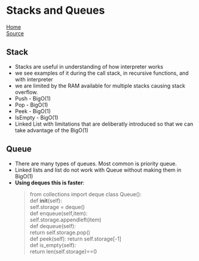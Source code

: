 # Stacks and Queues
[Home](../README.md)  
[Source](https://codefellows.github.io/common_curriculum/data_structures_and_algorithms/Code_401/class-10/resources/stacks_and_queues.html)  

## Stack
* Stacks are useful in understanding  of how interpreter works 
* we see examples of it during the call stack, in recursive functions, and with interpreter
* we are limited by the RAM available for multiple stacks causing stack overflow.
* Push - BigO(1)  
* Pop - BigO(1)  
* Peek - BigO(1)  
* IsEmpty - BigO(1)  
* Linked List with limitations that are deliberatly introduced so that we can take advantage of the BigO(1)  

## Queue  
* There are many types of queues. Most common is priority queue. 
* Linked lists and list do not work with Queue without making them in BigO(1)  
* __Using deques this is faster__:       
    > from collections import deque
    > class Queue():  
    >   def __init__(self):  
    >     self.storage = deque()  
    >   def enqueue(self,item):  
    >     self.storage.appendleft(item)  
    >   def dequeue(self):  
    >     return self.storage.pop()  
    >   def peek(self):
    >     return self.storage[-1]  
    >   def is_empty(self):  
    >     return len(self.storage)==0  



